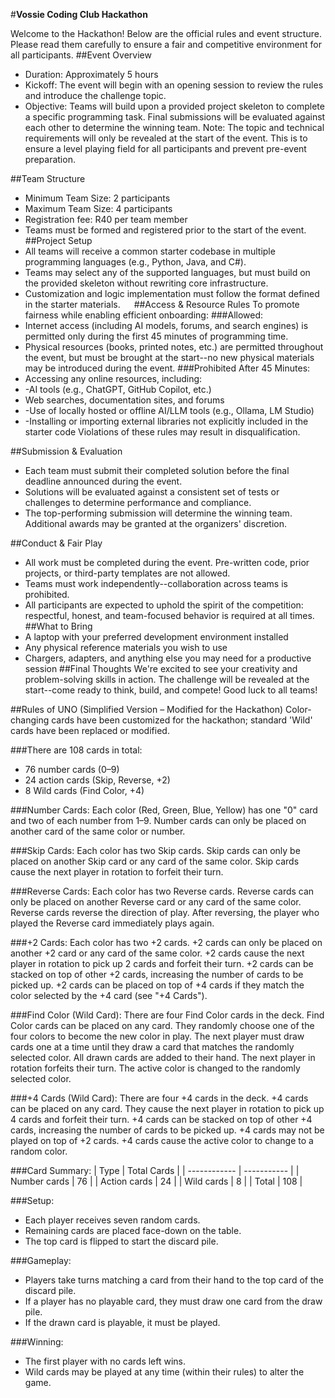 #**Vossie Coding Club Hackathon**

Welcome to the Hackathon! Below are the official rules and event structure. Please read them carefully to ensure a fair and competitive environment for all participants.
##Event Overview
-	Duration: Approximately 5 hours
-	Kickoff: The event will begin with an opening session to review the rules and introduce the challenge topic.
-	Objective: Teams will build upon a provided project skeleton to complete a specific programming task. Final submissions will be evaluated against each other to determine the winning team.
Note: The topic and technical requirements will only be revealed at the start of the event. This is to ensure a level playing field for all participants and prevent pre-event preparation.

##Team Structure
-	Minimum Team Size: 2 participants
-	Maximum Team Size: 4 participants
-	Registration fee: R40 per team member
-	Teams must be formed and registered prior to the start of the event.
##Project Setup
-	All teams will receive a common starter codebase in multiple programming languages (e.g., Python, Java, and C#).
-	Teams may select any of the supported languages, but must build on the provided skeleton without rewriting core infrastructure.
-	Customization and logic implementation must follow the format defined in the starter materials.
 
##Access & Resource Rules
To promote fairness while enabling efficient onboarding:
###Allowed:
-	Internet access (including AI models, forums, and search engines) is permitted only during the first 45 minutes of programming time.
-	Physical resources (books, printed notes, etc.) are permitted throughout the event, but must be brought at the start--no new physical materials may be introduced during the event.
###Prohibited After 45 Minutes:
-	Accessing any online resources, including:
-	-AI tools (e.g., ChatGPT, GitHub Copilot, etc.)
-	Web searches, documentation sites, and forums
-	-Use of locally hosted or offline AI/LLM tools (e.g., Ollama, LM Studio)
-	-Installing or importing external libraries not explicitly included in the starter code
Violations of these rules may result in disqualification.

##Submission & Evaluation
-	Each team must submit their completed solution before the final deadline announced during the event.
-	Solutions will be evaluated against a consistent set of tests or challenges to determine performance and compliance.
-	The top-performing submission will determine the winning team. Additional awards may be granted at the organizers' discretion.
 

##Conduct & Fair Play
-	All work must be completed during the event. Pre-written code, prior projects, or third-party templates are not allowed.
-	Teams must work independently--collaboration across teams is prohibited.
-	All participants are expected to uphold the spirit of the competition: respectful, honest, and team-focused behavior is required at all times.
##What to Bring
-	A laptop with your preferred development environment installed
-	Any physical reference materials you wish to use
-	Chargers, adapters, and anything else you may need for a productive session
##Final Thoughts
We're excited to see your creativity and problem-solving skills in action. The challenge will be
revealed at the start--come ready to think, build, and compete!
Good luck to all teams!



##Rules of UNO (Simplified Version – Modified for the Hackathon)
Color-changing cards have been customized for the hackathon; standard 'Wild' cards have been replaced or modified.

###There are 108 cards in total:
- 76 number cards (0–9)
- 24 action cards (Skip, Reverse, +2)
- 8 Wild cards (Find Color, +4)

###Number Cards:
	Each color (Red, Green, Blue, Yellow) has one "0" card and two of each number from 1–9.
	Number cards can only be placed on another card of the same color or number.

###Skip Cards:
	Each color has two Skip cards.
	Skip cards can only be placed on another Skip card or any card of the same color.
	Skip cards cause the next player in rotation to forfeit their turn.

###Reverse Cards:
	Each color has two Reverse cards.
	Reverse cards can only be placed on another Reverse card or any card of the same color.
	Reverse cards reverse the direction of play.
	After reversing, the player who played the Reverse card immediately plays again.

###+2 Cards:
	Each color has two +2 cards.
	+2 cards can only be placed on another +2 card or any card of the same color.
	+2 cards cause the next player in rotation to pick up 2 cards and forfeit their turn.
	+2 cards can be stacked on top of other +2 cards, increasing the number of cards to be picked up.
	+2 cards can be placed on top of +4 cards if they match the color selected by the +4 card (see "+4 Cards").

###Find Color (Wild Card):
	There are four Find Color cards in the deck.
	Find Color cards can be placed on any card.
	They randomly choose one of the four colors to become the new color in play.
	The next player must draw cards one at a time until they draw a card that matches the randomly selected color. All drawn cards are added to their hand.
	The next player in rotation forfeits their turn.
	The active color is changed to the randomly selected color.

###+4 Cards (Wild Card):
	There are four +4 cards in the deck.
	+4 cards can be placed on any card.
	They cause the next player in rotation to pick up 4 cards and forfeit their turn.
	+4 cards can be stacked on top of other +4 cards, increasing the number of cards to be picked up.
	+4 cards may not be played on top of +2 cards.
	+4 cards cause the active color to change to a random color.

###Card Summary:
| Type         | Total Cards |
| ------------ | ----------- |
| Number cards | 76          |
| Action cards | 24          |
| Wild cards   | 8           |
| Total        | 108         |

###Setup:
- Each player receives seven random cards.
- Remaining cards are placed face-down on the table.
- The top card is flipped to start the discard pile.

###Gameplay:
- Players take turns matching a card from their hand to the top card of the discard pile.
- If a player has no playable card, they must draw one card from the draw pile.
- If the drawn card is playable, it must be played.

###Winning:
- The first player with no cards left wins.
- Wild cards may be played at any time (within their rules) to alter the game.
